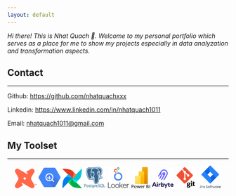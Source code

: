 ```yaml
---
layout: default
---
```


_Hi there! This is Nhat Quach 👋. Welcome to my personal portfolio which serves as a place for me to show my projects especially in data analyzation and transformation aspects._

## Contact
* * *
Github: https://github.com/nhatquachxxx

Linkedin: https://www.linkedin.com/in/nhatquach1011

Email: nhatquach1011@gmail.com

## My Toolset
* * *
<p align="center">
    <img src="pictures\dbt.png" width="50" />
    <img src="pictures\google_bigquery.png" width="50" />
    <img src="pictures\airflow.png" width="45" />
    <img src="pictures\postgres.png" width="50" />
    <img src="pictures\looker.png" width="50" />
    <img src="pictures\power_bi.png" width="43" />
    <img src="pictures\airbyte.png" width="50" />
    <img src="pictures\git.png" width="50" />
    <img src="pictures\jira.png" width="50" />
</p>
